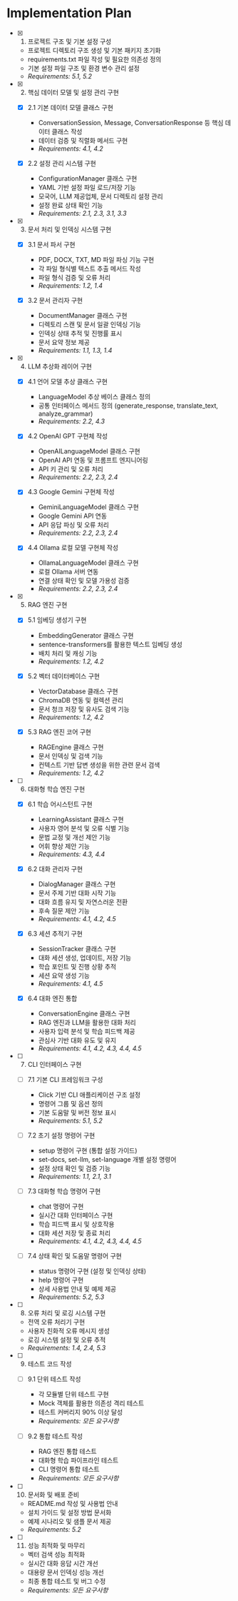 # Implementation Plan

- [x] 1. 프로젝트 구조 및 기본 설정 구성





  - 프로젝트 디렉토리 구조 생성 및 기본 패키지 초기화
  - requirements.txt 파일 작성 및 필요한 의존성 정의
  - 기본 설정 파일 구조 및 환경 변수 관리 설정
  - _Requirements: 5.1, 5.2_

- [x] 2. 핵심 데이터 모델 및 설정 관리 구현





  - [x] 2.1 기본 데이터 모델 클래스 구현



    - ConversationSession, Message, ConversationResponse 등 핵심 데이터 클래스 작성
    - 데이터 검증 및 직렬화 메서드 구현
    - _Requirements: 4.1, 4.2_

  - [x] 2.2 설정 관리 시스템 구현


    - ConfigurationManager 클래스 구현
    - YAML 기반 설정 파일 로드/저장 기능
    - 모국어, LLM 제공업체, 문서 디렉토리 설정 관리
    - 설정 완료 상태 확인 기능
    - _Requirements: 2.1, 2.3, 3.1, 3.3_

- [x] 3. 문서 처리 및 인덱싱 시스템 구현





  - [x] 3.1 문서 파서 구현


    - PDF, DOCX, TXT, MD 파일 파싱 기능 구현
    - 각 파일 형식별 텍스트 추출 메서드 작성
    - 파일 형식 검증 및 오류 처리
    - _Requirements: 1.2, 1.4_

  - [x] 3.2 문서 관리자 구현


    - DocumentManager 클래스 구현
    - 디렉토리 스캔 및 문서 일괄 인덱싱 기능
    - 인덱싱 상태 추적 및 진행률 표시
    - 문서 요약 정보 제공
    - _Requirements: 1.1, 1.3, 1.4_

- [x] 4. LLM 추상화 레이어 구현






  - [x] 4.1 언어 모델 추상 클래스 구현


    - LanguageModel 추상 베이스 클래스 정의
    - 공통 인터페이스 메서드 정의 (generate_response, translate_text, analyze_grammar)
    - _Requirements: 2.2, 4.3_

  - [x] 4.2 OpenAI GPT 구현체 작성


    - OpenAILanguageModel 클래스 구현
    - OpenAI API 연동 및 프롬프트 엔지니어링
    - API 키 관리 및 오류 처리
    - _Requirements: 2.2, 2.3, 2.4_

  - [x] 4.3 Google Gemini 구현체 작성




    - GeminiLanguageModel 클래스 구현
    - Google Gemini API 연동
    - API 응답 파싱 및 오류 처리
    - _Requirements: 2.2, 2.3, 2.4_

  - [x] 4.4 Ollama 로컬 모델 구현체 작성





    - OllamaLanguageModel 클래스 구현
    - 로컬 Ollama 서버 연동
    - 연결 상태 확인 및 모델 가용성 검증
    - _Requirements: 2.2, 2.3, 2.4_

- [x] 5. RAG 엔진 구현
  - [x] 5.1 임베딩 생성기 구현






    - EmbeddingGenerator 클래스 구현
    - sentence-transformers를 활용한 텍스트 임베딩 생성
    - 배치 처리 및 캐싱 기능
    - _Requirements: 1.2, 4.2_

  - [x] 5.2 벡터 데이터베이스 구현






    - VectorDatabase 클래스 구현
    - ChromaDB 연동 및 컬렉션 관리
    - 문서 청크 저장 및 유사도 검색 기능
    - _Requirements: 1.2, 4.2_

  - [x] 5.3 RAG 엔진 코어 구현





    - RAGEngine 클래스 구현
    - 문서 인덱싱 및 검색 기능
    - 컨텍스트 기반 답변 생성을 위한 관련 문서 검색
    - _Requirements: 1.2, 4.2_

- [ ] 6. 대화형 학습 엔진 구현
  - [x] 6.1 학습 어시스턴트 구현





    - LearningAssistant 클래스 구현
    - 사용자 영어 분석 및 오류 식별 기능
    - 문법 교정 및 개선 제안 기능
    - 어휘 향상 제안 기능
    - _Requirements: 4.3, 4.4_

  - [x] 6.2 대화 관리자 구현






    - DialogManager 클래스 구현
    - 문서 주제 기반 대화 시작 기능
    - 대화 흐름 유지 및 자연스러운 전환
    - 후속 질문 제안 기능
    - _Requirements: 4.1, 4.2, 4.5_

  - [x] 6.3 세션 추적기 구현






    - SessionTracker 클래스 구현
    - 대화 세션 생성, 업데이트, 저장 기능
    - 학습 포인트 및 진행 상황 추적
    - 세션 요약 생성 기능
    - _Requirements: 4.1, 4.5_

  - [x] 6.4 대화 엔진 통합





    - ConversationEngine 클래스 구현
    - RAG 엔진과 LLM을 활용한 대화 처리
    - 사용자 입력 분석 및 학습 피드백 제공
    - 관심사 기반 대화 유도 및 유지
    - _Requirements: 4.1, 4.2, 4.3, 4.4, 4.5_

- [ ] 7. CLI 인터페이스 구현
  - [ ] 7.1 기본 CLI 프레임워크 구성
    - Click 기반 CLI 애플리케이션 구조 설정
    - 명령어 그룹 및 옵션 정의
    - 기본 도움말 및 버전 정보 표시
    - _Requirements: 5.1, 5.2_

  - [ ] 7.2 초기 설정 명령어 구현
    - setup 명령어 구현 (통합 설정 가이드)
    - set-docs, set-llm, set-language 개별 설정 명령어
    - 설정 상태 확인 및 검증 기능
    - _Requirements: 1.1, 2.1, 3.1_

  - [ ] 7.3 대화형 학습 명령어 구현
    - chat 명령어 구현
    - 실시간 대화 인터페이스 구현
    - 학습 피드백 표시 및 상호작용
    - 대화 세션 저장 및 종료 처리
    - _Requirements: 4.1, 4.2, 4.3, 4.4, 4.5_

  - [ ] 7.4 상태 확인 및 도움말 명령어 구현
    - status 명령어 구현 (설정 및 인덱싱 상태)
    - help 명령어 구현
    - 상세 사용법 안내 및 예제 제공
    - _Requirements: 5.2, 5.3_

- [ ] 8. 오류 처리 및 로깅 시스템 구현
  - 전역 오류 처리기 구현
  - 사용자 친화적 오류 메시지 생성
  - 로깅 시스템 설정 및 오류 추적
  - _Requirements: 1.4, 2.4, 5.3_

- [ ] 9. 테스트 코드 작성
  - [ ] 9.1 단위 테스트 작성
    - 각 모듈별 단위 테스트 구현
    - Mock 객체를 활용한 의존성 격리 테스트
    - 테스트 커버리지 90% 이상 달성
    - _Requirements: 모든 요구사항_

  - [ ] 9.2 통합 테스트 작성
    - RAG 엔진 통합 테스트
    - 대화형 학습 파이프라인 테스트
    - CLI 명령어 통합 테스트
    - _Requirements: 모든 요구사항_

- [ ] 10. 문서화 및 배포 준비
  - README.md 작성 및 사용법 안내
  - 설치 가이드 및 설정 방법 문서화
  - 예제 시나리오 및 샘플 문서 제공
  - _Requirements: 5.2_

- [ ] 11. 성능 최적화 및 마무리
  - 벡터 검색 성능 최적화
  - 실시간 대화 응답 시간 개선
  - 대용량 문서 인덱싱 성능 개선
  - 최종 통합 테스트 및 버그 수정
  - _Requirements: 모든 요구사항_